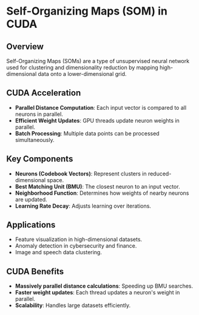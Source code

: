 # Self-Organizing Maps (SOM) in CUDA

## Overview
Self-Organizing Maps (SOMs) are a type of unsupervised neural network used for clustering and dimensionality reduction by mapping high-dimensional data onto a lower-dimensional grid.

## CUDA Acceleration
- **Parallel Distance Computation**: Each input vector is compared to all neurons in parallel.
- **Efficient Weight Updates**: GPU threads update neuron weights in parallel.
- **Batch Processing**: Multiple data points can be processed simultaneously.

## Key Components
- **Neurons (Codebook Vectors)**: Represent clusters in reduced-dimensional space.
- **Best Matching Unit (BMU)**: The closest neuron to an input vector.
- **Neighborhood Function**: Determines how weights of nearby neurons are updated.
- **Learning Rate Decay**: Adjusts learning over iterations.

## Applications
- Feature visualization in high-dimensional datasets.
- Anomaly detection in cybersecurity and finance.
- Image and speech data clustering.

## CUDA Benefits
- **Massively parallel distance calculations**: Speeding up BMU searches.
- **Faster weight updates**: Each thread updates a neuron's weight in parallel.
- **Scalability**: Handles large datasets efficiently.

